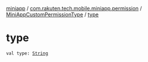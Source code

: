 [miniapp](../../index.md) / [com.rakuten.tech.mobile.miniapp.permission](../index.md) / [MiniAppCustomPermissionType](index.md) / [type](./type.md)

# type

`val type: `[`String`](https://kotlinlang.org/api/latest/jvm/stdlib/kotlin/-string/index.html)